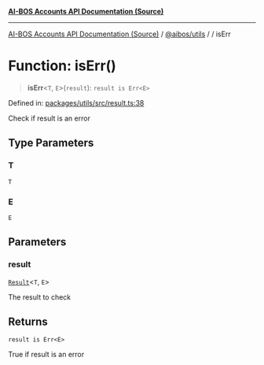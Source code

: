 [**AI-BOS Accounts API Documentation (Source)**](../../../README.md)

***

[AI-BOS Accounts API Documentation (Source)](../../../README.md) / [@aibos/utils](../README.md) / [](../README.md) / isErr

# Function: isErr()

> **isErr**\<`T`, `E`\>(`result`): `result is Err<E>`

Defined in: [packages/utils/src/result.ts:38](https://github.com/pohlai88/accounts/blob/48103fb36d28b2b9bfb33472b6de2f719773cde9/packages/utils/src/result.ts#L38)

Check if result is an error

## Type Parameters

### T

`T`

### E

`E`

## Parameters

### result

[`Result`](../type-aliases/Result.md)\<`T`, `E`\>

The result to check

## Returns

`result is Err<E>`

True if result is an error
